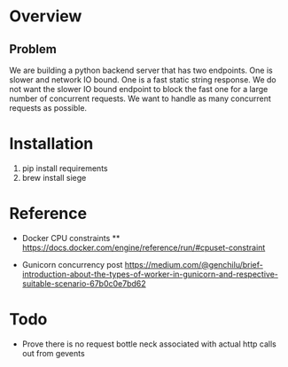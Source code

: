 # Overview

## Problem

We are building a python backend server that has two endpoints. One
is slower and network IO bound. One is a fast static string response. We do
not want the slower IO bound endpoint to block the fast one for a large number
of concurrent requests. We want to handle as many concurrent requests as
possible.

# Installation

1. pip install requirements
2. brew install siege

# Reference

* Docker CPU constraints
** https://docs.docker.com/engine/reference/run/#cpuset-constraint

* Gunicorn concurrency post
https://medium.com/@genchilu/brief-introduction-about-the-types-of-worker-in-gunicorn-and-respective-suitable-scenario-67b0c0e7bd62

# Todo

* Prove there is no request bottle neck associated with actual http calls out from gevents
